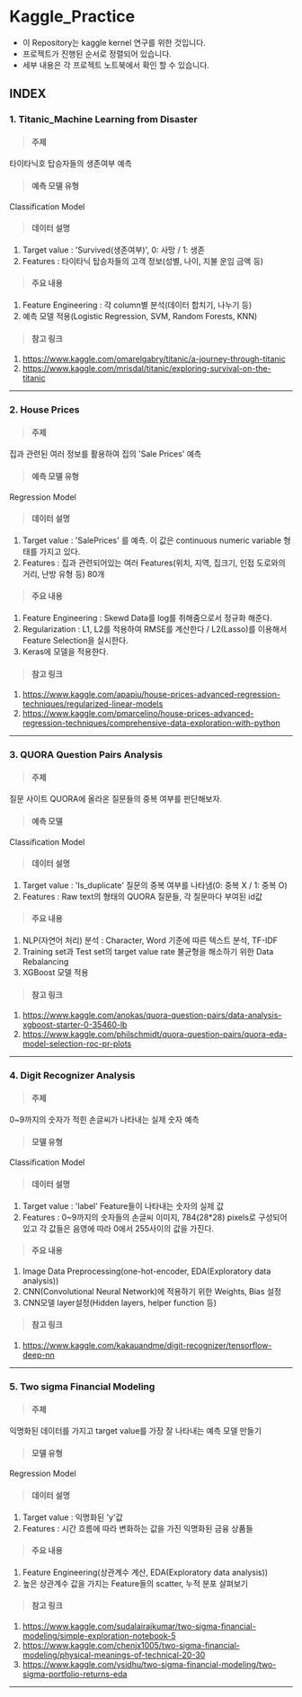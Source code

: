 # Kaggle_Practice
- 이 Repository는 kaggle kernel 연구를 위한 것입니다.
- 프로젝트가 진행된 순서로 정렬되어 있습니다. 
- 세부 내용은 각 프로젝트 노트북에서 확인 할 수 있습니다. 

## INDEX
### 1. Titanic_Machine Learning from Disaster

> #### 주제
   타이타닉호 탑승자들의 생존여부 예측

> #### 예측 모델 유형
   Classification Model

> #### 데이터 설명 
1. Target value : 'Survived(생존여부)', 0: 사망 / 1: 생존
1. Features : 타이타닉 탑승자들의 고객 정보(성별, 나이, 지불 운임 금액 등)
		   
> #### 주요 내용 
1. Feature Engineering : 각 column별 분석(데이터 합치기, 나누기 등) 
1. 예측 모델 적용(Logistic Regression, SVM, Random Forests, KNN)

> #### 참고 링크
1. https://www.kaggle.com/omarelgabry/titanic/a-journey-through-titanic
1. https://www.kaggle.com/mrisdal/titanic/exploring-survival-on-the-titanic
--------------------------------------------------------------

### 2. House Prices
> #### 주제
  집과 관련된 여러 정보를 활용하여 집의 'Sale Prices' 예측
  
> #### 예측 모델 유형
  Regression Model
  
> #### 데이터 설명 
1. Target value : 'SalePrices' 를 예측. 이 값은 continuous numeric variable 형태를 가지고 있다.
1. Features : 집과 관련되어있는 여러 Features(위치, 지역, 집크기, 인접 도로와의 거리, 난방 유형 등) 80개
		   
> #### 주요 내용 
1. Feature Engineering : Skewd Data를 log를 취해줌으로서 정규화 해준다.
1. Regularization : L1, L2를 적용하여 RMSE를 계산한다 / L2(Lasso)를 이용해서 Feature Selection을 실시한다.
1. Keras에 모델을 적용한다. 

> #### 참고 링크
1. https://www.kaggle.com/apapiu/house-prices-advanced-regression-techniques/regularized-linear-models
1. https://www.kaggle.com/pmarcelino/house-prices-advanced-regression-techniques/comprehensive-data-exploration-with-python
--------------------------------------------------------------


### 3. QUORA Question Pairs Analysis
> #### 주제
  질문 사이트 QUORA에 올라온 질문들의 중복 여부를 판단해보자.
> #### 예측 모델
  Classification Model
  
> #### 데이터 설명 
1. Target value : 'Is_duplicate' 질문의 중복 여부를 나타냄(0: 중복 X / 1: 중복 O)
1. Features : Raw text의 형태의 QUORA 질문들, 각 질문마다 부여된 id값
		   
> #### 주요 내용 
1. NLP(자연어 처리) 분석 : Character, Word 기준에 따른 텍스트 분석, TF-IDF
1. Training set과 Test set의 target value rate 불균형을 해소하기 위한 Data Rebalancing
1. XGBoost 모델 적용

> #### 참고 링크
1. https://www.kaggle.com/anokas/quora-question-pairs/data-analysis-xgboost-starter-0-35460-lb
1. https://www.kaggle.com/philschmidt/quora-question-pairs/quora-eda-model-selection-roc-pr-plots
--------------------------------------------------------------


### 4. Digit Recognizer Analysis
> #### 주제
  0~9까지의 숫자가 적힌 손글씨가 나타내는 실제 숫자 예측
> #### 모델 유형
  Classification Model
  
> #### 데이터 설명 
1. Target value : 'label' Feature들이 나타내는 숫자의 실제 값
1. Features : 0~9까지의 숫자들의 손글씨 이미지, 784(28*28) pixels로 구성되어 있고 각 값들은 음영에 따라 0에서 255사이의 값을 가진다.
		   
> #### 주요 내용 
1. Image Data Preprocessing(one-hot-encoder, EDA(Exploratory data analysis))
1. CNN(Convolutional Neural Network)에 적용하기 위한 Weights, Bias 설정
1. CNN모델 layer설정(Hidden layers, helper function 등)

> #### 참고 링크
1. https://www.kaggle.com/kakauandme/digit-recognizer/tensorflow-deep-nn
--------------------------------------------------------------


### 5. Two sigma Financial Modeling
> #### 주제
  익명화된 데이터를 가지고 target value를 가장 잘 나타내는 예측 모델 만들기
  
> #### 모델 유형
  Regression Model
  
> #### 데이터 설명 
1. Target value : 익명화된 'y'값
1. Features : 시간 흐름에 따라 변화하는 값을 가진 익명화된 금융 상품들
		   
> #### 주요 내용 
1. Feature Engineering(상관계수 계산, EDA(Exploratory data analysis))
1. 높은 상관계수 값을 가지는 Feature들의 scatter, 누적 분포 살펴보기

> #### 참고 링크
1. https://www.kaggle.com/sudalairajkumar/two-sigma-financial-modeling/simple-exploration-notebook-5
1. https://www.kaggle.com/chenjx1005/two-sigma-financial-modeling/physical-meanings-of-technical-20-30
1. https://www.kaggle.com/ysidhu/two-sigma-financial-modeling/two-sigma-portfolio-returns-eda
-------------------------------------------------------------



	
